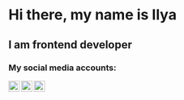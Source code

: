 # Hi there, my name is Ilya 
## I am frontend developer 

### My social media accounts:

[<img align="left" alt="codeSTACKr | Instagram" width="22px" src="https://cdn.jsdelivr.net/npm/simple-icons@v3/icons/vk.svg" />][vkontakte]
[<img align="left" alt="codeSTACKr | LinkedIn" width="22px" src="https://cdn.jsdelivr.net/npm/simple-icons@v3/icons/twitter.svg" />][twitter]
[<img align="left" alt="codeSTACKr | Instagram" width="22px" src="https://cdn.jsdelivr.net/npm/simple-icons@v3/icons/instagram.svg" />][instagram]

[vkontakte]: https://vk.com/yudin2401/
[instagram]: https://www.instagram.com/llya_yudin/
[twitter]: https://twitter.com/EliasYDoe
